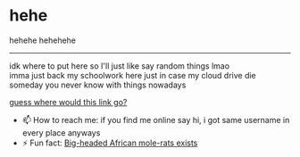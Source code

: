 # hehe
hehehe hehehehe
<hr>
idk where to put here so I'll just like say random things lmao
<br>imma just back my schoolwork here just in case my cloud drive die someday you never know with things nowadays 

[guess where would this link go?](https://www.youtube.com/watch?v=dQw4w9WgXcQ "hehe")

- 📫 How to reach me: if you find me online say hi, i got same username in every place anyways
- ⚡ Fun fact: [Big-headed African mole-rats exists](https://www.google.com/search?q=african+big+head+mole+rat&rlz=1C1VDKB_zh-HKHK967HK967&sxsrf=AJOqlzVyaNvL4DLtECU-FIPe-rv-OoSonw:1679236113037&source=lnms&tbm=isch&sa=X&ved=2ahUKEwiwsIuAmuj9AhW3RmwGHTqhASUQ_AUoAXoECAEQAw&biw=1920&bih=961&dpr=1#imgrc=IAvAg0t6AfOrAM "rat")

<!--
**nychopkie/nychopkie** is a ✨ _special_ ✨ repository because its `README.md` (this file) appears on your GitHub profile.

Here are some ideas to get you started:

- 🔭 I’m currently working on ...
- 🌱 I’m currently learning ...
- 👯 I’m looking to collaborate on ...
- 🤔 I’m looking for help with ...
- 💬 Ask me about ...
- 📫 How to reach me: ...
- 😄 Pronouns: ...
- ⚡ Fun fact: ...
-->
